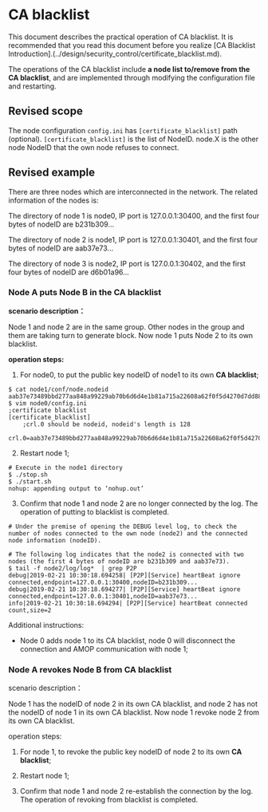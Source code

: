 # CA blacklist

This document describes the practical operation of CA blacklist. It is recommended that you read this document before you realize [CA Blacklist Introduction].(../design/security_control/certificate_blacklist.md).

The operations of the CA blacklist include **a node list to/remove from the CA blacklist**, and are implemented through modifying the configuration file and restarting.

## Revised scope

The node configuration `config.ini` has `[certificate_blacklist]` path (optional). `[certificate_blacklist]` is the list of NodeID. node.X is the other node NodeID that  the own node refuses to connect.

## Revised example

There are three nodes which are interconnected in the network. The related information of the nodes is:

The directory of node 1 is node0, IP port is 127.0.0.1:30400, and the first four bytes of nodeID are b231b309...

The directory of node 2 is node1, IP port is 127.0.0.1:30401, and the first four bytes of nodeID are aab37e73...

The directory of node 3 is node2, IP port is 127.0.0.1:30402, and the first four bytes of nodeID are d6b01a96...

### Node A puts Node B in the CA blacklist

**scenario description：**

Node 1 and node 2 are in the same group. Other nodes in the group and them are taking turn to generate block. Now node 1 puts Node 2 to its own blacklist.

**operation steps:**

1. For node0, to put the public key nodeID of node1 to its own **CA blacklist**;

```
$ cat node1/conf/node.nodeid 
aab37e73489bbd277aa848a99229ab70b6d6d4e1b81a715a22608a62f0f5d4270d7dd887394e78bd02d9f31b8d366ce4903481f50b1f44f0e4fda67149208943
$ vim node0/config.ini
;certificate blacklist
[certificate_blacklist]
    ;crl.0 should be nodeid, nodeid's length is 128 
    crl.0=aab37e73489bbd277aa848a99229ab70b6d6d4e1b81a715a22608a62f0f5d4270d7dd887394e78bd02d9f31b8d366ce4903481f50b1f44f0e4fda67149208943
```

2. Restart node 1;

```
# Execute in the node1 directory
$ ./stop.sh
$ ./start.sh
nohup: appending output to ‘nohup.out’
```

3. Confirm that node 1 and node 2 are no longer connected by the log. The operation of putting to blacklist is completed.

```
# Under the premise of opening the DEBUG level log, to check the number of nodes connected to the own node (node2) and the connected node information (nodeID).

# The following log indicates that the node2 is connected with two nodes (the first 4 bytes of nodeID are b231b309 and aab37e73).
$ tail -f node2/log/log*  | grep P2P
debug|2019-02-21 10:30:18.694258| [P2P][Service] heartBeat ignore connected,endpoint=127.0.0.1:30400,nodeID=b231b309...
debug|2019-02-21 10:30:18.694277| [P2P][Service] heartBeat ignore connected,endpoint=127.0.0.1:30401,nodeID=aab37e73...
info|2019-02-21 10:30:18.694294| [P2P][Service] heartBeat connected count,size=2
```

Additional instructions:

- Node 0 adds node 1 to its CA blacklist, node 0 will disconnect the connection and AMOP communication with node 1;

### Node A revokes Node B from CA blacklist 

scenario description：

Node 1 has the nodeID of node 2 in its own CA blacklist, and node 2 has not the nodeID of node 1 in its own CA blacklist. Now node 1 revoke node 2 from its own CA blacklist.

operation steps:

1. For node 1, to revoke the public key nodeID of node 2 to its own **CA blacklist**;

2. Restart node 1;

3. Confirm that node 1 and node 2 re-establish the connection by the log. The operation of revoking from blacklist is completed.
